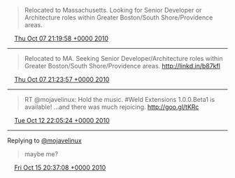 > Relocated to Massachusetts.  Looking for Senior Developer or Architecture roles within Greater Boston/South Shore/Providence areas.

<img src="/images/twitter/media/tweet.ico" width="12" /> [Thu Oct 07 21:19:58 +0000 2010](https://twitter.com/kenfinnigan/status/26685996049)

----

> Relocated to MA. Seeking Senior Developer/Architecture roles within Greater Boston/South Shore/Providence areas. http://linkd.in/b87kfl

<img src="/images/twitter/media/tweet.ico" width="12" /> [Thu Oct 07 21:23:57 +0000 2010](https://twitter.com/kenfinnigan/status/26686274561)

----

> RT @mojavelinux: Hold the music. #Weld Extensions 1.0.0.Beta1 is available! ...and there was much rejoicing. http://goo.gl/tKRc

<img src="/images/twitter/media/tweet.ico" width="12" /> [Tue Oct 12 22:05:24 +0000 2010](https://twitter.com/kenfinnigan/status/27177725611)

----

Replying to [@mojavelinux](https://twitter.com/mojavelinux/status/27458253716)

> maybe me?

<img src="/images/twitter/media/tweet.ico" width="12" /> [Fri Oct 15 20:37:08 +0000 2010](https://twitter.com/kenfinnigan/status/27476107350)